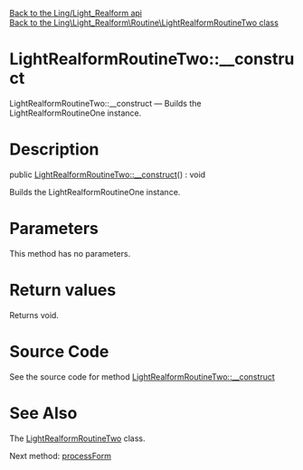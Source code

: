 [Back to the Ling/Light_Realform api](https://github.com/lingtalfi/Light_Realform/blob/master/doc/api/Ling/Light_Realform.md)<br>
[Back to the Ling\Light_Realform\Routine\LightRealformRoutineTwo class](https://github.com/lingtalfi/Light_Realform/blob/master/doc/api/Ling/Light_Realform/Routine/LightRealformRoutineTwo.md)


LightRealformRoutineTwo::__construct
================



LightRealformRoutineTwo::__construct — Builds the LightRealformRoutineOne instance.




Description
================


public [LightRealformRoutineTwo::__construct](https://github.com/lingtalfi/Light_Realform/blob/master/doc/api/Ling/Light_Realform/Routine/LightRealformRoutineTwo/__construct.md)() : void




Builds the LightRealformRoutineOne instance.




Parameters
================

This method has no parameters.


Return values
================

Returns void.








Source Code
===========
See the source code for method [LightRealformRoutineTwo::__construct](https://github.com/lingtalfi/Light_Realform/blob/master/Routine/LightRealformRoutineTwo.php#L74-L77)


See Also
================

The [LightRealformRoutineTwo](https://github.com/lingtalfi/Light_Realform/blob/master/doc/api/Ling/Light_Realform/Routine/LightRealformRoutineTwo.md) class.

Next method: [processForm](https://github.com/lingtalfi/Light_Realform/blob/master/doc/api/Ling/Light_Realform/Routine/LightRealformRoutineTwo/processForm.md)<br>

